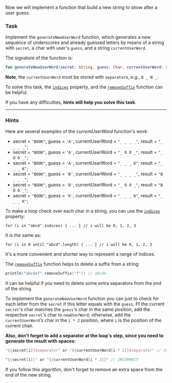 Now we will implement a function that build a new string to show after a user guess.

### Task

Implement the `generateNewUserWord` function, 
which generates a new sequence of underscores and already guessed letters
by means of a string with `secret`, a char with user's `guess`, and a string `currentUserWord`. 

<div class="hint" title="Push me to see the new signature of the generateNewUserWord function">

The signature of the function is:
```kotlin
fun generateNewUserWord(secret: String, guess: Char, currentUserWord: String): String
```
</div>

**Note**, the `currentUserWord` must be stored with `separator`s, e.g., `B _ N _`.

To solve this task, the [`indices`](https://kotlinlang.org/api/latest/jvm/stdlib/kotlin.text/indices.html) property, 
and the [`removeSuffix`](https://kotlinlang.org/api/latest/jvm/stdlib/kotlin.text/remove-suffix.html) function
can be helpful.

If you have any difficulties, **hints will help you solve this task**.

----

### Hints

<div class="Hint" title="Push me to see examples how the currentUserWord function works">

Here are several examples of the _currentUserWord_ function's work:

- secret = `"BOOK"`, guess = `'A'`, currentUserWord = `"_ _ _ _"`, result = `"_ _ _ _"`;
- secret = `"BOOK"`, guess = `'A'`, currentUserWord = `"_ O O _"`, result = `"_ O O _"`;
- secret = `"BOOK"`, guess = `'A'`, currentUserWord = `"_ _ _ K"`, result = `"_ _ _ K"`;
- secret = `"BOOK"`, guess = `'B'`, currentUserWord = `"_ _ _ _"`, result = `"B _ _ _"`;
- secret = `"BOOK"`, guess = `'B'`, currentUserWord = `"_ O O _"`, result = `"B O O _"`;
- secret = `"BOOK"`, guess = `'K'`, currentUserWord = `"_ _ _ K"`, result = `"_ _ _ K"`;
</div>

<div class="Hint" title="Push me to learn more about indices property">

To make a loop check over each char in a string, you can use the <a href="https://kotlinlang.org/api/latest/jvm/stdlib/kotlin.text/indices.html">`indices`</a> property:
   ```
   for (i in "abcd".indices) { ... } // i will be 0, 1, 2, 3
   ```
It is the same as:
   ```
   for (i in 0 until "abcd".length) { ... } // i will be 0, 1, 2, 3
   ```

It's a more convenient and shorter way to represent a range of indices.
</div>

<div class="Hint" title="Push me to learn more about removeSuffix function">

The [`removeSuffix`](https://kotlinlang.org/api/latest/jvm/stdlib/kotlin.text/remove-suffix.html) function
helps to delete a suffix from a string:
```kotlin
println("abcdef".removeSuffix("f")) // abcde
```

It can be helpful if you need to delete some extra separators from the end of the string.
</div>

<div class="Hint" title="Push me to check the mai idea of the algorithm">

To implement the `generateNewUserWord` function you can just to check for each letter from the `secret`
if this letter equals with the `guess`.
Ff the current `secret`'s char matches the `guess`'s char in the same position,
add the respective `secret`'s char to `newUserWord`; otherwise, add the `currentUserWord`'s char in the `i * 2` position, 
where `i` is the position of the current chair.

**Also, don't forget to add a separator at the loop's step, since you need to generate the result with spaces:**
```kotlin
"${secret[i]}$separator" or "${currentUserWord[i * 2]}$separator" // CORRECT

"${secret[i]}" or "${currentUserWord[i * 2]}" // INCORRECT
```

If you follow this algorithm, don't forget to remove an extra space from the end of the new string.
</div>
